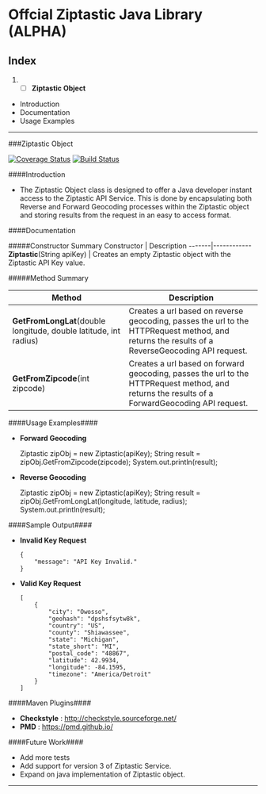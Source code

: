# **Offcial Ziptastic Java Library (ALPHA)**

## **Index**

1. -[ ] **Ziptastic Object**  
  - Introduction
  - Documentation
  - Usage Examples

_________________________________________________________________________________________________________________________________________

###Ziptastic Object

[![Coverage Status](https://coveralls.io/repos/github/bfranco94/ziptastic-java/badge.svg?branch=master)](https://coveralls.io/github/bfranco94/ziptastic-java?branch=master) [![Build Status](https://travis-ci.org/Ziptastic/ziptastic-java.svg?branch=master)](https://travis-ci.org/Ziptastic/ziptastic-java)

####Introduction

  - The Ziptastic Object class is designed to offer a Java developer instant access to the Ziptastic API Service. This is done by encapsulating both Reverse and Forward Geocoding processes within the Ziptastic object and storing results from the request in an easy to access format.
  
####Documentation

#####Constructor Summary
  Constructor | Description
  -------|------------
  **Ziptastic**(String apiKey) | Creates an empty Ziptastic object with the Ziptastic API Key value.
  
#####Method Summary
  
  Method | Description
  -------|------------
  **GetFromLongLat**(double longitude, double latitude, int radius)  | Creates a url based on reverse geocoding, passes the url to the HTTPRequest method, and returns the results of a ReverseGeocoding API request.
  **GetFromZipcode**(int zipcode)  | Creates a url based on forward geocoding, passes the url to the HTTPRequest method, and returns the results of a ForwardGeocoding API request. 
  
  
####Usage Examples####
  - **Forward Geocoding**

  	Ziptastic zipObj = new Ziptastic(apiKey);
  	String result = zipObj.GetFromZipcode(zipcode);
  	System.out.println(result);

  - **Reverse Geocoding**

  	Ziptastic zipObj = new Ziptastic(apiKey);
  	String result = zipObj.GetFromLongLat(longitude, latitude, radius);
  	System.out.println(result);

####Sample Output####
  - **Invalid Key Request**

  		{
  			"message": "API Key Invalid."
		}


  - **Valid Key Request**	
  	
  		[
		    {
		        "city": "Owosso",
		        "geohash": "dpshsfsytw8k",
		        "country": "US",
		        "county": "Shiawassee",
		        "state": "Michigan",
		        "state_short": "MI",
		        "postal_code": "48867",
		        "latitude": 42.9934,
		        "longitude": -84.1595,
		        "timezone": "America/Detroit"
		    }
		]  	

####Maven Plugins####
  - **Checkstyle** :  http://checkstyle.sourceforge.net/
  - **PMD**        :  https://pmd.github.io/

####Future Work####
  - Add more tests
  - Add support for version 3 of Ziptastic Service.
  - Expand on java implementation of Ziptastic object. 
___________________________________________________________________________________________
